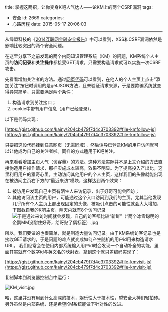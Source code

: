 title: 掌握这两招，让你变身K吧人气达人——论KM上的两个CSRF漏洞
tags:
  - 安全
id: 2669
categories:
  - 心路历程
date: 2015-05-17 20:06:03
---

从绿盟科技的《[2014互联网金融安全报告](http://www.williamlong.info/archives/4227.html)》中可以看到，XSS和CSRF漏洞依然是影响比较突出的两个安全问题。

在这里分享下之前发现的两个内网知识管理系统（KM）的问题，KM系统个人主页的**访问记录**和**关注操作**都接受GET请求，只需要构造请求就可以实施一次CSRF攻击。

先看看增加关注者的方法。通过[网页代码](http://kainy-migs.stor.sinaapp.com/original/4eee339d5c25adc8b4019dc9d0a62ac7.jpg)可以看到，在他人的个人主页上点击“添加关注”按钮时调用的是getJSON方法，且未验证请求来源，于是要欺骗系统就变得异常简单，只需要满足两个条件：

1.  构造请求到关注接口；
2.  cookie中带有用户信息（用户已经登录）。
<!--more-->以下是代码实现：

[https://gist.github.com/kainy/204cb479f7d4c3703392#file-kmfollow-js](https://gist.github.com/kainy/204cb479f7d4c3703392#file-kmfollow-js)

只要把这段代码挂到任意网页（无需同域），然后诱导已登录KM的用户访问就可以让他成为自己的关注者啦。同样的方式适用于K吧关注。

再来看看增加主页人气（访客量）的方法。这种方法实际并不是上文介绍的方法直接伪造用户操作请求，那样实施成本较高，效果不明显。为了提高投入产出比，这里利用用户的猎奇心里，主动访问其他用户的个人主页，这样我们的头像就能出现在被访问主页右下方的“最近来访”模块，这样达到两个效果：

1.  被访用户发现自己主页有陌生人来访记录，出于好奇可能会回访；
2.  其他访问该主页的用户，可能通过这个入口访问到我们的主页。尤其当他发现几乎所有个人主页上都出现固定的头像，被吸引点击的可能性就会大大增加，下图截自我的K吧主页，两天内就有8个访问记录
![于是通过来访时间就会发现，自己的访客都比较“新鲜”（“两个冰雪聪明的企鹅MM没耐住好奇，给哥贴了俩标签）.jpg](http://kainy-migs.stor.sinaapp.com/original/ee60687a4415abcb836172a8ff8a26f4.jpg)

所以，我们要做的也很简单，就是制造大量访问记录。由于KM系统访客记录也是接收GET请求的，于是问题的难点就变成如何产生随机的用户id用来构造请求URL。
我们经常会在使用内部系统输入用户id时会发现一个自动补全的功能，里面其实就有个数字id与英文名的映射表，拿到这个就只差编码实现了：

[https://gist.github.com/kainy/204cb479f7d4c3703392#file-kmvisit-js](https://gist.github.com/kainy/204cb479f7d4c3703392#file-kmvisit-js)

复制脚本到浏览器控制台中运行：

![KM_visit.jpg](http://kainy-migs.stor.sinaapp.com/original/80e406028e2a6fd09c18640775168a97.jpg)

哈，这里并没有用到什么高深的技术，娱乐性大于技术性，望安全大神们轻拍砖。另外虽然是内部系统，还是希望KM系统能做下针对性的改进。